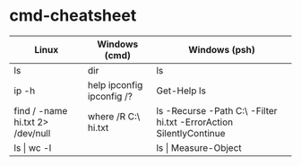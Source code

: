 # cmd-cheatsheet

| Linux                            | Windows (cmd)             | Windows (psh)                                                      |
|----------------------------------|---------------------------|--------------------------------------------------------------------|
| ls                               | dir                       | ls                                                                 |
| ip -h                            | help ipconfig ipconfig /? | Get-Help ls                                                        |
| find / -name hi.txt 2> /dev/null | where /R C:\ hi.txt       | ls -Recurse -Path C:\ -Filter hi.txt -ErrorAction SilentlyContinue |
| ls \| wc -l                      |                           | ls \| Measure-Object                                               |
